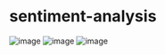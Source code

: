 # sentiment-analysis
![image](https://github.com/navyaan123/sentiment-analysis/assets/92245202/ee964a71-7d05-4a90-8f04-d79c430bf5fa)
![image](https://github.com/navyaan123/sentiment-analysis/assets/92245202/eff8f73c-eeb7-4ea3-81f6-d99e316c5993)
![image](https://github.com/navyaan123/sentiment-analysis/assets/92245202/54c72fd8-4c0a-44d8-ab33-386532ae0989)
